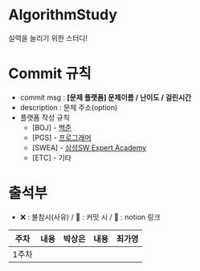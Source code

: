 # AlgorithmStudy
실력을 늘리기 위한 스터디! 

# Commit 규칙

- commit msg : **[문제 플랫폼] 문제이름 / 난이도 / 걸린시간**
- description : 문제 주소(option)
- 플랫폼 작성 규칙
    - [BOJ] -  [백준](https://www.acmicpc.net/)
    - [PGS] - [프로그래머](https://www.notion.so/2022-2-a1632dcd50c84b1b9943b3bcef3f77e7)
    - [SWEA] - [삼성SW Expert Academy](https://swexpertacademy.com/main/main.do)
    - [ETC] - 기타

# 출석부

- ❌ : 불참시(사유) / 🔵 : 커밋 시 / 📓 : notion 링크

| 주차 | 내용 | 박상은 | 내용 | 최가영 |
| --- | --- | --- | --- | --- |
| 1주차 |  |  |  |  |
